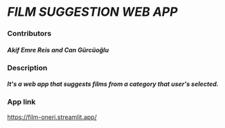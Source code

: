 # _FILM SUGGESTION WEB APP_

### Contributors
####  _**Akif Emre Reis and Can Gürcüoğlu**_

### Description
#### _It's a web app that suggests films from a category that user's selected._

### App link
https://film-oneri.streamlit.app/



